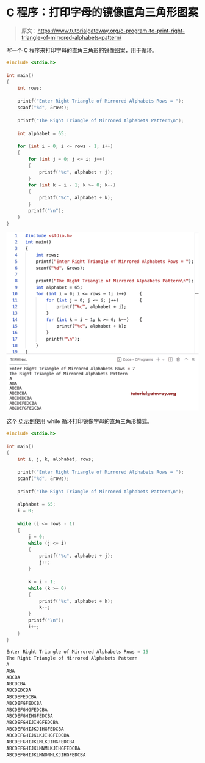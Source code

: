# C 程序：打印字母的镜像直角三角形图案

> 原文：<https://www.tutorialgateway.org/c-program-to-print-right-triangle-of-mirrored-alphabets-pattern/>

写一个 C 程序来打印字母的直角三角形的镜像图案，用于循环。

```c
#include <stdio.h>

int main()
{
	int rows;

	printf("Enter Right Triangle of Mirrored Alphabets Rows = ");
	scanf("%d", &rows);

	printf("The Right Triangle of Mirrored Alphabets Pattern\n");

	int alphabet = 65;

	for (int i = 0; i <= rows - 1; i++)
	{
		for (int j = 0; j <= i; j++)
		{
			printf("%c", alphabet + j);
		}
		for (int k = i - 1; k >= 0; k--)
		{
			printf("%c", alphabet + k);
		}
		printf("\n");
	}
}
```

![C Program to Print Right Triangle of Mirrored Alphabets Pattern](img/ca33bafd6a0d5052c540f8eae8d0dfd6.png)

这个 [C 示例](https://www.tutorialgateway.org/c-programming-examples/)使用 while 循环打印镜像字母的直角三角形模式。

```c
#include <stdio.h>

int main()
{
	int i, j, k, alphabet, rows;

	printf("Enter Right Triangle of Mirrored Alphabets Rows = ");
	scanf("%d", &rows);

	printf("The Right Triangle of Mirrored Alphabets Pattern\n");

	alphabet = 65;
	i = 0;

	while (i <= rows - 1)
	{
		j = 0;
		while (j <= i)
		{
			printf("%c", alphabet + j);
			j++;
		}

		k = i - 1;
		while (k >= 0)
		{
			printf("%c", alphabet + k);
			k--;
		}
		printf("\n");
		i++;
	}
}
```

```c
Enter Right Triangle of Mirrored Alphabets Rows = 15
The Right Triangle of Mirrored Alphabets Pattern
A
ABA
ABCBA
ABCDCBA
ABCDEDCBA
ABCDEFEDCBA
ABCDEFGFEDCBA
ABCDEFGHGFEDCBA
ABCDEFGHIHGFEDCBA
ABCDEFGHIJIHGFEDCBA
ABCDEFGHIJKJIHGFEDCBA
ABCDEFGHIJKLKJIHGFEDCBA
ABCDEFGHIJKLMLKJIHGFEDCBA
ABCDEFGHIJKLMNMLKJIHGFEDCBA
ABCDEFGHIJKLMNONMLKJIHGFEDCBA
```